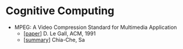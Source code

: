 # Cognitive Computing

- MPEG: A Video Compression Standard for Multimedia Application
  - [[paper](https://sites.cs.ucsb.edu/~almeroth/classes/W10.290F/papers/legall-acm-91.pdf)] D. Le Gall, ACM, 1991
  - [[summary](./mpeg-a_video_compression_standard_for_multimedia_application.md)] Chia-Che, Sa
